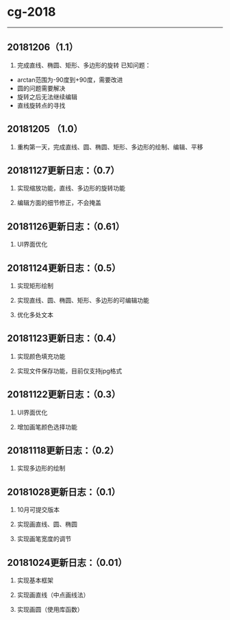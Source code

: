 # cg-2018

---
## 20181206（1.1）
1. 完成直线、椭圆、矩形、多边形的旋转
已知问题：
 - arctan范围为-90度到+90度，需要改进
 - 圆的问题需要解决
 - 旋转之后无法继续编辑
 - 直线旋转点的寻找

## 20181205 （1.0）
1. 重构第一天，完成直线、圆、椭圆、矩形、多边形的绘制、编辑、平移


## 20181127更新日志：（0.7）
1. 实现缩放功能，直线、多边形的旋转功能

2. 编辑方面的细节修正，不会掩盖

## 20181126更新日志：（0.61）
1. UI界面优化

## 20181124更新日志：（0.5）
1. 实现矩形绘制

2. 实现直线、圆、椭圆、矩形、多边形的可编辑功能

3. 优化多处文本

## 20181123更新日志：（0.4）
1. 实现颜色填充功能

2. 实现文件保存功能，目前仅支持jpg格式

## 20181122更新日志：（0.3）
1. UI界面优化

2. 增加画笔颜色选择功能

## 20181118更新日志：（0.2）
1. 实现多边形的绘制

## 20181028更新日志：（0.1）
1. 10月可提交版本

2. 实现画直线、圆、椭圆

3. 实现画笔宽度的调节

## 20181024更新日志：（0.01）
1. 实现基本框架

2. 实现画直线（中点画线法）

3. 实现画圆（使用库函数）
